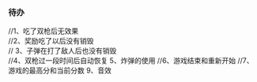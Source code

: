 


### 待办
//1、吃了双枪后无效果  
//2、奖励吃了以后没有销毁  
// 3、子弹在打了敌人后也没有销毁  
//4、双枪过一段时间后自动恢复
5、炸弹的使用
//6、游戏结束和重新开始
//7、游戏的最高分和当前分数 
9、音效